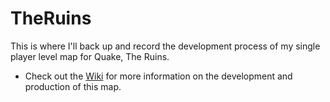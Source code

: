 # TheRuins
This is where I'll back up and record the development process of my single player level map for Quake, The Ruins.
* Check out the [Wiki](https://github.com/CiarennHollis/TheRuins/wiki) for more information on the development and production of this map.

